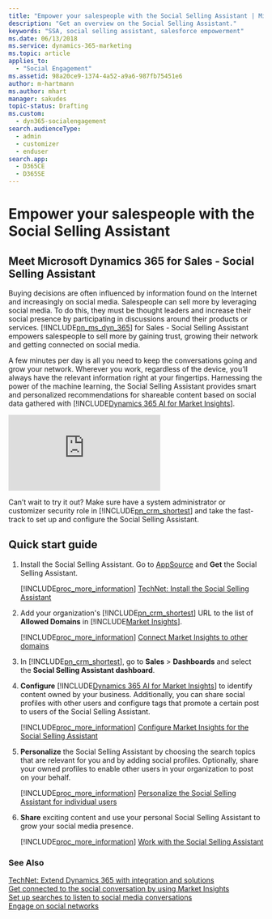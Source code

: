 ```yaml
---
title: "Empower your salespeople with the Social Selling Assistant | Microsoft Docs"
description: "Get an overview on the Social Selling Assistant."
keywords: "SSA, social selling assistant, salesforce empowerment"
ms.date: 06/13/2018
ms.service: dynamics-365-marketing
ms.topic: article
applies_to: 
  - "Social Engagement"
ms.assetid: 98a20ce9-1374-4a52-a9a6-987fb75451e6
author: m-hartmann
ms.author: mhart
manager: sakudes
topic-status: Drafting
ms.custom: 
  - dyn365-socialengagement
search.audienceType: 
  - admin
  - customizer
  - enduser
search.app: 
  - D365CE
  - D365SE
---
```


# Empower your salespeople with the Social Selling Assistant

## Meet Microsoft Dynamics 365 for Sales - Social Selling Assistant

 Buying decisions are often influenced by information found on the Internet and increasingly on social media. Salespeople can sell more by leveraging social media. To do this, they must be thought leaders and increase their social presence by participating in discussions around their products or services. [!INCLUDE[pn_ms_dyn_365](../includes/pn-ms-dyn-365.md)] for Sales - Social Selling Assistant empowers salespeople to sell more by gaining trust, growing their network and getting connected on social media.

 A few minutes per day is all you need to keep the conversations going and grow your network. Wherever you work, regardless of the device, you’ll always have the relevant information right at your fingertips. Harnessing the power of the machine learning, the Social Selling Assistant provides smart and personalized recommendations for shareable content based on social data gathered with [!INCLUDE[Dynamics 365 AI for Market Insights](../includes/pn-market-insights-long.md)].

<div class="embeddedvideo"><iframe src="https://www.microsoft.com/en-us/videoplayer/embed/5ba0f282-0d81-4144-9673-5f865d4a71df" frameborder="0" allowfullscreen=""></iframe></div>

 Can’t wait to try it out? Make sure have a system administrator or customizer security role in [!INCLUDE[pn_crm_shortest](../includes/pn-crm-shortest.md)] and take the fast-track to set up and configure the Social Selling Assistant.
  
## Quick start guide
  
1. Install the Social Selling Assistant. Go to [AppSource](https://go.microsoft.com/fwlink/p/?linkid=838044) and **Get** the Social Selling Assistant.  
  
   [!INCLUDE[proc_more_information](../includes/proc-more-information.md)] [TechNet: Install the Social Selling Assistant](https://technet.microsoft.com/library/mt793319\(CRM.8\).aspx)  
  
2. Add your organization's [!INCLUDE[pn_crm_shortest](../includes/pn-crm-shortest.md)] URL to the list of **Allowed Domains** in [!INCLUDE[Market Insights](../includes/pn-market-insights-short.md)].  
  
   [!INCLUDE[proc_more_information](../includes/proc-more-information.md)] [Connect Market Insights to other domains](connect-other-domains.md)  
  
3. In [!INCLUDE[pn_crm_shortest](../includes/pn-crm-shortest.md)], go to **Sales** > **Dashboards** and select the **Social Selling Assistant dashboard**.  
  
4. **Configure** [!INCLUDE[Dynamics 365 AI for Market Insights](../includes/pn-market-insights-long.md)] to identify content owned by your business. Additionally, you can share social profiles with other users and configure tags that promote a certain post to users of the Social Selling Assistant.  
  
   [!INCLUDE[proc_more_information](../includes/proc-more-information.md)] [Configure Market Insights for the Social Selling Assistant](configure-social-selling-assistant.md)  
  
5. **Personalize** the Social Selling Assistant by choosing the search topics that are relevant for you and by adding social profiles. Optionally, share your owned profiles to enable other users in your organization to post on your behalf.  
  
   [!INCLUDE[proc_more_information](../includes/proc-more-information.md)] [Personalize the Social Selling Assistant for individual users](personalize-social-selling-assistant.md)  
  
6. **Share** exciting content and use your personal Social Selling Assistant to grow your social media presence.  
  
   [!INCLUDE[proc_more_information](../includes/proc-more-information.md)] [Work with the Social Selling Assistant](work-with-social-selling-assistant.md)  
  
### See Also  
 [TechNet: Extend Dynamics 365 with integration and solutions](https://technet.microsoft.com/library/dn832126.aspx)   
 [Get connected to the social conversation by using Market Insights](get-connected-social-conversation.md)   
 [Set up searches to listen to social media conversations](set-up-searches.md)   
 [Engage on social networks](engage-on-social-networks.md)
